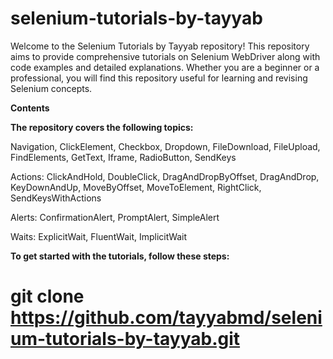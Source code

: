 # selenium-tutorials-by-tayyab


Welcome to the Selenium Tutorials by Tayyab repository! This repository aims to provide comprehensive tutorials on Selenium WebDriver along with code examples and detailed explanations. Whether you are a beginner or a professional, you will find this repository useful for learning and revising Selenium concepts.

**Contents** 

**The repository covers the following topics:**

Navigation, ClickElement, Checkbox, Dropdown, FileDownload, FileUpload, FindElements, GetText, Iframe, RadioButton, SendKeys

Actions: ClickAndHold, DoubleClick, DragAndDropByOffset, DragAndDrop, KeyDownAndUp, MoveByOffset, MoveToElement, RightClick, SendKeysWithActions

Alerts: ConfirmationAlert, PromptAlert, SimpleAlert

Waits: ExplicitWait, FluentWait, ImplicitWait


**To get started with the tutorials, follow these steps:**

# git clone https://github.com/tayyabmd/selenium-tutorials-by-tayyab.git
